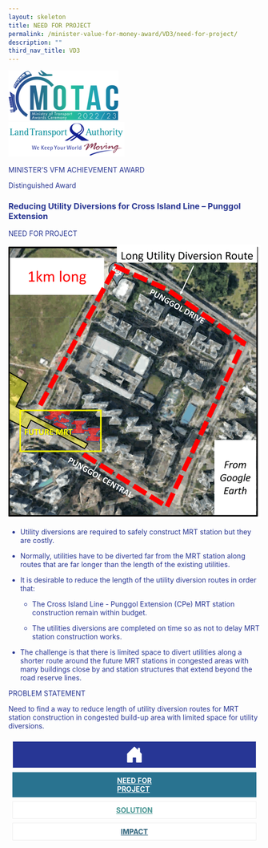```yaml
---
layout: skeleton
title: NEED FOR PROJECT
permalink: /minister-value-for-money-award/VD3/need-for-project/
description: ""
third_nav_title: VD3
---
```

<style type="text/css">
   .text-pri {
     color: #273592;
   }

   .nav-tabs {
     border-bottom: none !important;
     overflow: hidden !important;
   }

   .nav-link {
     margin: 8px !important;
     border-radius: 0px !important;
     font-weight: 700 !important;
     padding: 0.5rem 2.8rem !important;
   }

   .link-home {
     border: 1px solid #eee !important;
     color: #fff !important;
     background: rgb(39, 54, 149) !important;
     display: flex;
     justify-content: center;
     align-items: center;
   }

   .link-project {
     border: 1px solid #eee !important;
     color: rgb(83, 114, 122) !important;
     background-color: #fff !important;
     display: flex;
     justify-content: center;
     align-items: center;
   }

   .link-project.active {
     border: none !important;
     color: #fff !important;
     background: rgb(41, 115, 144) !important;
   }

   .link-solution {
     border: 1px solid #eee !important;
     color: rgb(69, 148, 145) !important;
     background-color: #fff !important;
     display: flex;
     justify-content: center;
     align-items: center;
   }

   .link-solution.active {
     border: none !important;
     color: #fff !important;
     background: rgb(34, 155, 189) !important;
   }

   .link-impact {
     border: 1px solid #eee !important;
     color: rgb(41, 95, 120) !important;
     background-color: #fff !important;
     display: flex;
     justify-content: center;
     align-items: center;
   }

   .link-impact.active {
     border: none !important;
     color: #fff !important;
     background: rgb(10, 91, 142) !important;
   }
 </style>
 <div class="container-fluid py-5 card-bg text-pri my-5">
   <div class="row">
     <div class="col-sm-12 pt-4 pb-3 text-center">
       <img src="/images/Logos/MOTAC_header.png" alt="motac logo" class="img-fluid" />
     </div>
   </div>
   <div class="row border border-4 border-info">
     <div class="col-sm-4 py-3 text-center d-flex flex-column align-items-center justify-content-center">
       <img src="/images/Logos/LTA.png" class="img-fluid" alt="LTA" />
     </div>
     <div class="col-sm-8 py-3 text-center bg-primary d-flex justify-content-center flex-column aligin-items-center">
       <p class="mb-1 text-light font-weight-bold raleway-font"> MINISTER’S VFM ACHIEVEMENT AWARD </p>
       <p class="mb-0 distinguished-award">Distinguished Award</p>
     </div>
   </div>
   <div class="row">
     <div class="col-12 py-3">
       <h3 class="text-center font-weight-bold"> Reducing Utility Diversions for Cross Island Line – Punggol Extension </h3>
     </div>
     <div class="col-sm-12 text-center py-2 my-2 bg-secondary">
       <p class="mb-0 h3 font-weight-bold text-uppercase"> NEED FOR PROJECT​ </p>
     </div>
     <div class="col-sm-12 py-4">
       <div class="row py-2">
         <div class="col-sm-6 mx-auto text-center">
           <img src="/images/VFM/VD3/VD3 NeedforProject.png" class="img-fluid border border-5 border-primary" alt="" />
         </div>
         <div class="col-sm-12 py-2">
           <ul class="text-pri">
             <li>
               <p> Utility diversions are required to safely construct MRT station but they are costly. ​ </p>
             </li>
             <li>
               <p> Normally, utilities have to be diverted far from the MRT station along routes that are far longer than the length of the existing utilities. ​ </p>
             </li>
             <li>
               <p> It is desirable to reduce the length of the utility diversion routes in order that: ​ </p>
               <ul>
                 <li>
                   <p> The Cross Island Line - Punggol Extension (CPe) MRT station construction remain within budget.​ </p>
                 </li>
                 <li>
                   <p> The utilities diversions are completed on time so as not to delay MRT station construction works. ​ </p>
                 </li>
               </ul>
             </li>
             <li>
               <p> The challenge is that there is limited space to divert utilities along a shorter route around the future MRT stations in congested areas with many buildings close by and station structures that extend beyond the road reserve lines. ​ </p>
             </li>
           </ul>
         </div>
       </div>
     </div>
   </div>
   <div class="row">
     <div class="col-sm-12 text-center py-2 my-2 bg-secondary">
       <p class="mb-0 h3 font-weight-bold text-uppercase"> PROBLEM STATEMENT </p>
     </div>
     <div class="col-sm-12 py-2">
       <p class="mb-0 font-weight-bold"> Need to find a way to reduce length of utility diversion routes for MRT station construction in congested build-up area with limited space for utility diversions. </p>
     </div>
   </div>
   <nav>
     <div class="nav nav-tabs nav-fill" id="nav-tab" role="tablist">
       <a class="nav-link text-uppercase link-home text-decoration-none" id="nav-home-tab" href="/minister-value-for-money-award/VD3/home/">
         <svg xmlns="http://www.w3.org/2000/svg" width="36" height="36" fill="currentColor" class="bi bi-house-door-fill" viewBox="0 0 16 16">
           <path d="M6.5 14.5v-3.505c0-.245.25-.495.5-.495h2c.25 0 .5.25.5.5v3.5a.5.5 0 0 0 .5.5h4a.5.5 0 0 0 .5-.5v-7a.5.5 0 0 0-.146-.354L13 5.793V2.5a.5.5 0 0 0-.5-.5h-1a.5.5 0 0 0-.5.5v1.293L8.354 1.146a.5.5 0 0 0-.708 0l-6 6A.5.5 0 0 0 1.5 7.5v7a.5.5 0 0 0 .5.5h4a.5.5 0 0 0 .5-.5Z" />
         </svg>
       </a>
       <a class="nav-link link-project active text-decoration-none" id="nav-project-tab" href="/minister-value-for-money-award/VD3/need-for-project/"> NEED FOR <br /> PROJECT </a>
       <a class="nav-link link-solution text-decoration-none" id="nav-solution-tab" href="/minister-value-for-money-award/VD3/solution/"> SOLUTION</a>
       <a class="nav-link link-impact text-decoration-none" id="nav-impact-tab" href="/minister-value-for-money-award/VD3/impact/"> IMPACT</a>
     </div>
   </nav>
 </div>